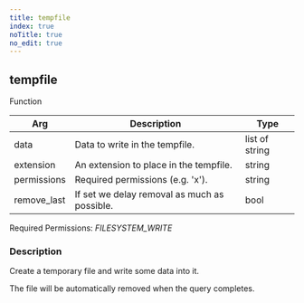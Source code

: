 ```yaml
---
title: tempfile
index: true
noTitle: true
no_edit: true
---
```




<div class="vql_item"></div>


## tempfile
<span class='vql_type pull-right page-header'>Function</span>



<div class="vqlargs"></div>

Arg | Description | Type
----|-------------|-----
data|Data to write in the tempfile.|list of string
extension|An extension to place in the tempfile.|string
permissions|Required permissions (e.g. 'x').|string
remove_last|If set we delay removal as much as possible.|bool

Required Permissions: 
<i class="linkcolour label pull-right label-success">FILESYSTEM_WRITE</i>

### Description

Create a temporary file and write some data into it.

The file will be automatically removed when the query completes.


